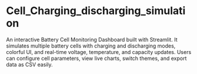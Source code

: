 # Cell_Charging_discharging_simulation
An interactive Battery Cell Monitoring Dashboard built with Streamlit. It simulates multiple battery cells with charging and discharging modes, colorful UI, and real-time voltage, temperature, and capacity updates. Users can configure cell parameters, view live charts, switch themes, and export data as CSV easily.
